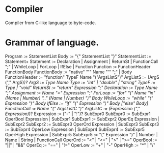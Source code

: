 # Compiler
Compiler from C-like language to byte-code. 

# Grammar of language.
Program := StatementList 
Body := "{" StatementList "}" 
StatementList := Statement+ 
Statement := Declaration | Assignment | ReturnSt | FunctionCall ";" | WhileLoop | ForLoop | IfElse | Function 
Function := FunctionHeader FunctionBody 
FunctionBody := "native" "'" Name "'" ";" | Body 
FunctionHeader := "function" TypeF Name "("ArgsListS")" 
ArgListS := (ArgS ("," ArgS)*)? 
ArgS := Type Name 
Type := "int" | "double" | "string" 
TypeF := Type | "void" 
ReturnSt := "return" Expression ";" 
Declaration := Type Name ";" 
Assignment := Name "=" Expression ";" 
ForLoop := "for" "(" Name "in" (Name | Number) ".." (Name | Number) ")" Body 
WhileLoop := "while" "(" Expression ")" Body 
IfElse := "if" "(" Expression ")" Body ["else" Body] 
FunctionCall := Name "(" ArgsListC ")" 
ArgListC := (Expression ("," Expression)*)? 
Expression := ("-" | "!")? SubExpr0 
SubExpr0 := SubExpr1 OperBool Expression | SubExpr1 
SubExpr1 := SubExpr2 OperEq Expression | SubExpr2 
SubExpr2 := SubExpr3 OperOrd Expression | SubExpr3 
SubExpr3 := SubExpr4 OperLow Expression | SubExpr4 
SubExpr4 := SubExpr5 OperHigh Expression | SubExpr5 
SubExpr5 := "(" Expression ")" | Number | Name | String | FunctionCall 
OperOrd := "<" | "<=" | ">" | ">=" 
OperBool := "||" | "&&" 
OperEq := "==" | "!=" 
OperLow := "+" | "-" 
OperHigh := "*" | "/" 
